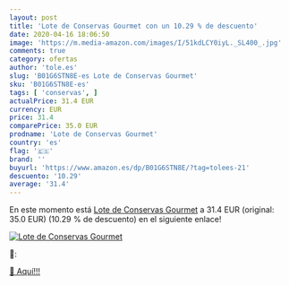 ```yaml
---
layout: post
title: 'Lote de Conservas Gourmet con un 10.29 % de descuento'
date: 2020-04-16 18:06:50
image: 'https://m.media-amazon.com/images/I/51kdLCY0iyL._SL400_.jpg'
comments: true
category: ofertas
author: 'tole.es'
slug: 'B01G6STN8E-es Lote de Conservas Gourmet'
sku: 'B01G6STN8E-es'
tags: [ 'conservas', ]
actualPrice: 31.4 EUR
currency: EUR
price: 31.4
comparePrice: 35.0 EUR
prodname: 'Lote de Conservas Gourmet'
country: 'es'
flag: '🇪🇸'
brand: ''
buyurl: 'https://www.amazon.es/dp/B01G6STN8E/?tag=tolees-21'
descuento: '10.29'
average: '31.4'
---
```


En este momento está [Lote de Conservas Gourmet](https://www.amazon.es/dp/B01G6STN8E/?tag=tolees-21) a 31.4 EUR (original: 35.0 EUR) (10.29 %  de descuento) en el siguiente enlace!

[![Lote de Conservas Gourmet](https://m.media-amazon.com/images/I/51kdLCY0iyL._SL400_.jpg)](https://www.amazon.es/dp/B01G6STN8E/?tag=tolees-21)

🔎:


[🛒 Aquí!!!](https://www.amazon.es/dp/B01G6STN8E/?tag=tolees-21)
